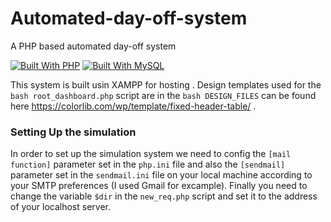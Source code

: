 # Automated-day-off-system
A PHP based automated day-off system

[![Built With PHP](https://img.shields.io/badge/PHP-777BB4?style=for-the-badge&logo=php&logoColor=white)](https://www.php.net/)
[![Built With MySQL](https://img.shields.io/badge/MySQL-00000F?style=for-the-badge&logo=mysql&logoColor=white)](https://www.mysql.com/)

This system is built usin XAMPP for hosting . Design templates used for the ```bash root_dashboard.php``` script are in the ```bash DESIGN_FILES``` can be found here https://colorlib.com/wp/template/fixed-header-table/ .

### Setting Up the simulation
In order to set up the simulation system we need to config the ```[mail function]``` parameter set in the ```php.ini``` file and also the ```[sendmail]``` parameter set in the ```sendmail.ini``` file on your local machine according to your SMTP preferences (I used Gmail for excample). 
Finally you need to change the variable ```$dir``` in the ```new_req.php``` script and set it to the address of your localhost server.
